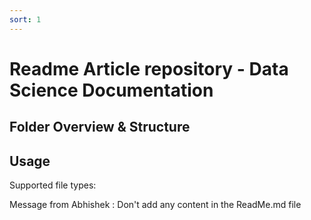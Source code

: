 ```yaml
---
sort: 1
---
```


# Readme Article repository - Data Science Documentation

## Folder Overview & Structure

## Usage
Supported file types:


Message from Abhishek : Don't add any content in the ReadMe.md file
